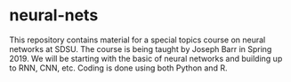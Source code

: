 # neural-nets

This repository contains material for a special topics course on neural networks at SDSU. The course is being taught by Joseph Barr in Spring 2019. We will be starting with the basic of neural networks and building up to RNN, CNN, etc. Coding is done using both Python and R.
